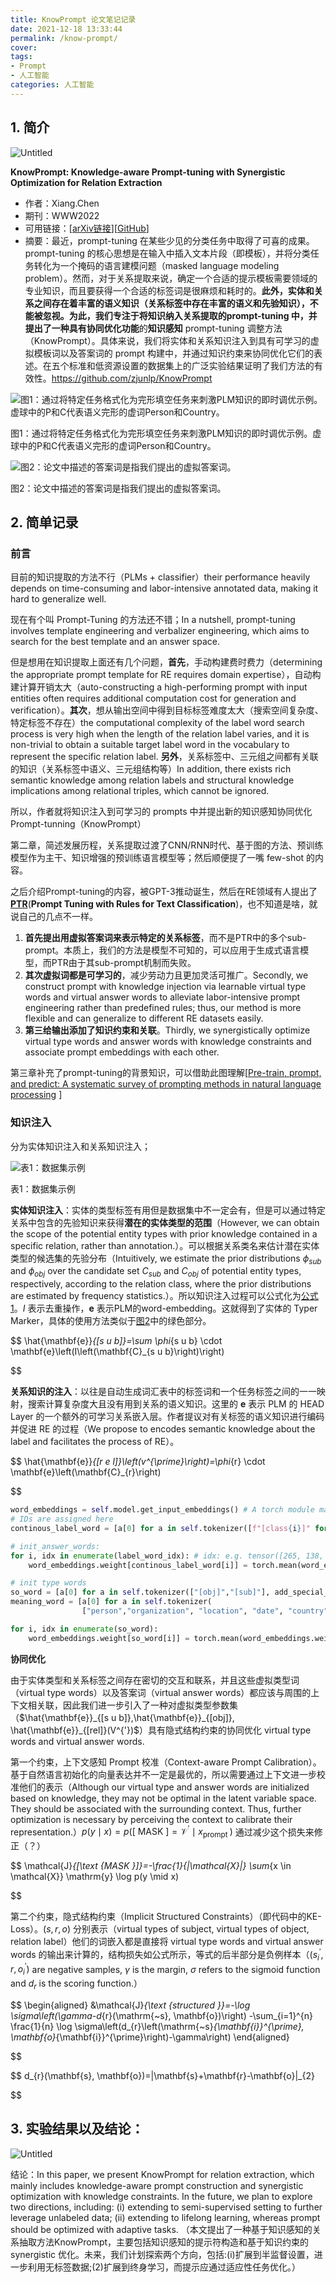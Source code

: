 ```yaml
---
title: KnowPrompt 论文笔记记录
date: 2021-12-18 13:33:44
permalink: /know-prompt/
cover: 
tags: 
- Prompt
- 人工智能
categories: 人工智能
---
```

## 1. 简介

![Untitled](https://xerrors.oss-cn-shanghai.aliyuncs.com/imgs/20220307133634.png)

**KnowPrompt: Knowledge-aware Prompt-tuning with Synergistic Optimization for Relation Extraction**

- 作者：Xiang.Chen
- 期刊：WWW2022
- 可用链接：[[arXiv链接](https://arxiv.org/abs/2104.07650)][[GitHub](https://github.com/zjunlp/KnowPrompt)]
- 摘要：最近，prompt-tuning 在某些少见的分类任务中取得了可喜的成果。prompt-tuning 的核心思想是在输入中插入文本片段（即模板），并将分类任务转化为一个掩码的语言建模问题（masked language modeling problem）。然而，对于关系提取来说，确定一个合适的提示模板需要领域的专业知识，而且要获得一个合适的标签词是很麻烦和耗时的。**此外，实体和关系之间存在着丰富的语义知识（关系标签中存在丰富的语义和先验知识），不能被忽视。**为此，我们专注于将知识纳入关系提取的prompt-tuning 中，并提出了一种具有**协同优化功能**的**知识感知** prompt-tuning 调整方法（KnowPrompt）。具体来说，我们将实体和关系知识注入到具有可学习的虚拟模板词以及答案词的 prompt 构建中，并通过知识约束来协同优化它们的表述。在五个标准和低资源设置的数据集上的广泛实验结果证明了我们方法的有效性。https://github.com/zjunlp/KnowPrompt

![图1：通过将特定任务格式化为完形填空任务来刺激PLM知识的即时调优示例。虚球中的P和C代表语义完形的虚词Person和Country。](https://xerrors.oss-cn-shanghai.aliyuncs.com/imgs/20220307133606.png)

图1：通过将特定任务格式化为完形填空任务来刺激PLM知识的即时调优示例。虚球中的P和C代表语义完形的虚词Person和Country。

![图2：论文中描述的答案词是指我们提出的虚拟答案词。](https://xerrors.oss-cn-shanghai.aliyuncs.com/imgs/20220307133602.png)

图2：论文中描述的答案词是指我们提出的虚拟答案词。

## 2. 简单记录

### 前言

目前的知识提取的方法不行（PLMs + classifier）their performance heavily depends on time-consuming and labor-intensive annotated data, making it hard to generalize well.

现在有个叫 Prompt-Tuning 的方法还不错；In a nutshell, prompt-tuning involves template engineering and verbalizer engineering, which aims to search for the best template and an answer space.

但是想用在知识提取上面还有几个问题，**首先**，手动构建费时费力（determining the appropriate prompt template for RE requires domain expertise），自动构建计算开销太大（auto-constructing a high-performing prompt with input entities often requires additional computation cost for generation and verification）。**其次**，想从输出空间中得到目标标签难度太大（搜索空间复杂度、特定标签不存在）the computational complexity of the label word search process is very high when the length of the relation label varies, and it is non-trivial to obtain a suitable target label word in the vocabulary to represent the specific relation label. **另外**，关系标签中、三元组之间都有关联的知识（关系标签中语义、三元组结构等）In addition, there exists rich semantic knowledge among relation labels and structural knowledge implications among relational triples, which cannot be ignored.

所以，作者就将知识注入到可学习的 prompts 中并提出新的知识感知协同优化 Prompt-tunning（KnowPrompt）

第二章，简述发展历程，关系提取过渡了CNN/RNN时代、基于图的方法、预训练模型作为主干、知识增强的预训练语言模型等；然后顺便提了一嘴 few-shot 的内容。

之后介绍Prompt-tuning的内容，被GPT-3推动诞生，然后在RE领域有人提出了[**PTR**](https://arxiv.org/abs/2105.11259)(**Prompt Tuning with Rules for Text Classification**)，也不知道是啥，就说自己的几点不一样。

1. **首先提出用虚拟答案词来表示特定的关系标签**，而不是PTR中的多个sub-prompt。本质上，我们的方法是模型不可知的，可以应用于生成式语言模型，而PTR由于其sub-prompt机制而失败。
2. **其次虚拟词都是可学习的**，减少劳动力且更加灵活可推广。Secondly, we construct prompt with knowledge injection via learnable virtual type words and virtual answer words to alleviate labor-intensive prompt engineering rather than predefined rules; thus, our method is more flexible and can generalize to different RE datasets easily.
3. **第三给输出添加了知识约束和关联**。Thirdly, we synergistically optimize virtual type words and answer words with knowledge constraints and associate prompt embeddings with each other.

第三章补充了prompt-tuning的背景知识，可以借助此图理解[[Pre-train, prompt, and predict: A systematic survey of prompting methods in natural language processing](https://www.notion.so/Pre-train-prompt-and-predict-A-systematic-survey-of-prompting-methods-in-natural-language-process-299045f92e424f64ab7ccd1397b790a3) ]

### 知识注入

分为实体知识注入和关系知识注入；

![表1：数据集示例](https://xerrors.oss-cn-shanghai.aliyuncs.com/imgs/20220307133502.png)

表1：数据集示例

**实体知识注入**：实体的类型标签有用但是数据集中不一定会有，但是可以通过特定关系中包含的先验知识来获得**潜在的实体类型的范围**（However, we can obtain the scope of the potential entity types with prior knowledge contained in a specific relation, rather than annotation.）。可以根据关系类名来估计潜在实体类型的候选集的先验分布（Intuitively, we estimate the prior distributions $\phi_{sub}$ and $\phi_{obj}$ over the candidate set $C_{sub}$ and $C_{obj}$ of potential entity types, respectively, according to the relation class, where the prior distributions are estimated by frequency statistics.）。所以知识注入过程可以公式化为[公式1](https://www.notion.so/KnowPrompt-Knowledge-aware-Prompt-tuning-with-Synergistic-Optimization-for-Relation-Extraction-ab64d0b0c7cf46c49923b118266b59e0)。$I$ 表示去重操作，$\mathbf{e}$ 表示PLM的word-embedding。这就得到了实体的 Typer Marker，具体的使用方法类似于[图2](https://www.notion.so/KnowPrompt-Knowledge-aware-Prompt-tuning-with-Synergistic-Optimization-for-Relation-Extraction-ab64d0b0c7cf46c49923b118266b59e0)中的绿色部分。

$$
\hat{\mathbf{e}}_{[s u b]}=\sum \phi_{s u b} \cdot \mathbf{e}\left(I\left(\mathbf{C}_{s u b}\right)\right)

$$

**关系知识的注入**：以往是自动生成词汇表中的标签词和一个任务标签之间的一一映射，搜索计算复杂度大且没有用到关系的语义知识。这里的 $\mathbf{e}$ 表示 PLM 的 HEAD Layer 的一个额外的可学习关系嵌入层。作者提议对有关标签的语义知识进行编码并促进 RE 的过程（We propose to encodes semantic knowledge about the label and facilitates the process of RE）。

$$
\hat{\mathbf{e}}_{[r e l]}\left(v^{\prime}\right)=\phi_{r} \cdot \mathbf{e}\left(\mathbf{C}_{r}\right)

$$

```python
word_embeddings = self.model.get_input_embeddings() # A torch module mapping vocabulary to hidden states. Embedding(50300, 1024)
# IDs are assigned here
continous_label_word = [a[0] for a in self.tokenizer([f"[class{i}]" for i in range(1, num_labels+1)], add_special_tokens=False)['input_ids']]

# init_answer_words:
for i, idx in enumerate(label_word_idx): # idx: e.g. tensor([265, 138, 18727, 0, 0, 0])
    word_embeddings.weight[continous_label_word[i]] = torch.mean(word_embeddings.weight[idx], dim=0) # mean

# init type words
so_word = [a[0] for a in self.tokenizer(["[obj]","[sub]"], add_special_tokens=False)['input_ids']] # e.g. [50294, 50293]
meaning_word = [a[0] for a in self.tokenizer(
				["person","organization", "location", "date", "country"], add_special_tokens=False)['input_ids']] # e.g. [5970, 17247, 41829, 10672, 12659]

for i, idx in enumerate(so_word):
    word_embeddings.weight[so_word[i]] = torch.mean(word_embeddings.weight[meaning_word], dim=0) # mean, sub = obj
```

**协同优化**

由于实体类型和关系标签之间存在密切的交互和联系，并且这些虚拟类型词（virtual type words）以及答案词（virtual answer words）都应该与周围的上下文相关联，因此我们进一步引入了一种对虚拟类型参数集（$\hat{\mathbf{e}}_{[s u b]},\hat{\mathbf{e}}_{[obj]}, \hat{\mathbf{e}}_{[rel]}(V^{'})$）具有隐式结构约束的协同优化 virtual type words and virtual answer words.

第一个约束，上下文感知 Prompt 校准（Context-aware Prompt Calibration）。基于自然语言初始化的向量表达并不一定是最优的，所以需要通过上下文进一步校准他们的表示（Although our virtual type and answer words are initialized based on knowledge, they may not be optimal in the latent variable space. They should be associated with the surrounding context. Thus, further optimization is necessary by perceiving the context to calibrate their representation.）$p(y \mid x)=p\left([\text { MASK }]=\mathcal{V}^{\prime} \mid x_{\text {prompt }}\right)$ 通过减少这个损失来修正（？）

$$
\mathcal{J}_{[\text {MASK }]}=-\frac{1}{|\mathcal{X}|} \sum_{x \in \mathcal{X}} \mathrm{y} \log p(y \mid x)

$$

第二个约束，隐式结构约束（Implicit Structured Constraints）（即代码中的KE-Loss）。$(s,r,o)$ 分别表示（virtual types of subject, virtual types of object, relation label）他们的词嵌入都是直接将 virtual type words and virtual answer words 的输出来计算的，结构损失如公式所示，等式的后半部分是负例样本（$(s_i^{'}, r, o_i^{'})$ are negative samples,  $\gamma$  is the margin, $\sigma$ refers to the sigmoid function and $d_r$ is the scoring function.）

$$
\begin{aligned}
&\mathcal{J}_{\text {structured }}=-\log \sigma\left(\gamma-d_{r}(\mathrm{~s}, \mathbf{o})\right) 
-\sum_{i=1}^{n} \frac{1}{n} \log \sigma\left(d_{r}\left(\mathrm{~s}_{\mathbf{i}}^{\prime}, \mathbf{o}_{\mathbf{i}}^{\prime}\right)-\gamma\right)
\end{aligned}

$$

$$
d_{r}(\mathbf{s}, \mathbf{o})=\|\mathbf{s}+\mathbf{r}-\mathbf{o}\|_{2}

$$

## 3. 实验结果以及结论：

![Untitled](https://xerrors.oss-cn-shanghai.aliyuncs.com/imgs/20220307133445.png)

结论：In this paper, we present KnowPrompt for relation extraction, which mainly includes knowledge-aware prompt construction and synergistic optimization with knowledge constraints. In the future, we plan to explore two directions, including: (i) extending to semi-supervised setting to further leverage unlabeled data; (ii) extending to lifelong learning, whereas prompt should be optimized with adaptive tasks. （本文提出了一种基于知识感知的关系抽取方法KnowPrompt，主要包括知识感知的提示符构造和基于知识约束的synergistic 优化。未来，我们计划探索两个方向，包括:(i)扩展到半监督设置，进一步利用无标签数据;(2)扩展到终身学习，而提示应通过适应性任务优化。）
